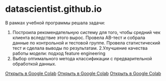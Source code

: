 # datascientist.github.io
В рамках учебной программы решала задачи: 
1. Построила рекомендательную систему для того, чтобы средний чек клиента вследствие этого вырос. Провела AB-тест и собрала данные по контрольной и тестовой группе. Провела статистический тест и сделала выводы по результатам.
2.Улучшение качества работы модели: подход feature engineering
3. Выбор оптимального метода классификации с предварительной обработкой данных.


[Открыть в Google Colab](https://colab.research.google.com/drive/1CEZP3rQaMdvavuWiMDwG0B41kpwL_rS2#scrollTo=G1AEio569nMi)
[Открыть в Google Colab](https://colab.research.google.com/drive/1hrFfDhqwg5yPUUC1H0rzxV6TxtRS6CZu)
[Открыть в Google Colab](https://colab.research.google.com/drive/14h0dHQFinio6m-Nc808veEy4hAVp_HDA)
